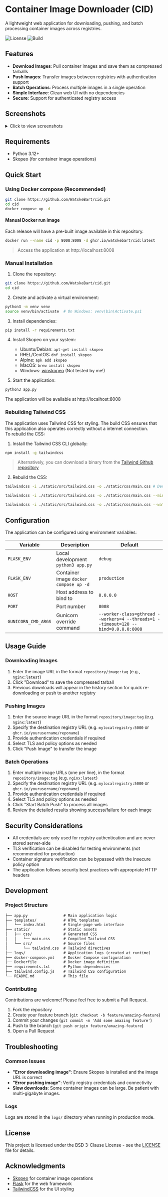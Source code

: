 # Container Image Downloader (CID)

A lightweight web application for downloading, pushing, and batch processing container images across registries.

![License](https://img.shields.io/badge/license-BSD--3--Clause-blue)
![Build](https://github.com/WatskeBart/cid/actions/workflows/main.yml/badge.svg)

## Features

- **Download Images**: Pull container images and save them as compressed tarballs
- **Push Images**: Transfer images between registries with authentication support  
- **Batch Operations**: Process multiple images in a single operation
- **Simple Interface**: Clean web UI with no dependencies
- **Secure**: Support for authenticated registry access

## Screenshots

<details>
<summary>Click to view screenshots</summary>

![Light Mode](screenshots/cid_light.png)
![Dark Mode](screenshots/cid_dark.png)
![Download History](screenshots/cid_download_history.png)
![Push Images](screenshots/cid_image_push.png)
![Batch Operations](screenshots/cid_batch_push.png)

</details>

## Requirements

- Python 3.12+
- Skopeo (for container image operations)

## Quick Start

### Using Docker compose (Recommended)

```bash
git clone https://github.com/WatskeBart/cid.git
cd cid
docker compose up -d
```

#### Manual Docker run image

Each release will have a pre-built image available in this repository.

```bash
docker run --name cid -p 8008:8008 -d ghcr.io/watskebart/cid:latest
```

>Access the application at http://localhost:8008

### Manual Installation

1. Clone the repository:

```bash
git clone https://github.com/WatskeBart/cid.git
cd cid
```

2. Create and activate a virtual environment:

```bash
python3 -m venv venv
source venv/bin/activate  # On Windows: venv\bin\Activate.ps1
```

3. Install dependencies:

```bash
pip install -r requirements.txt
```

4. Install Skopeo on your system:

   - Ubuntu/Debian: `apt-get install skopeo`
   - RHEL/CentOS: `dnf install skopeo`
   - Alpine: `apk add skopeo`
   - MacOS: `brew install skopeo`
   - Windows: [winskopeo](https://github.com/passcod/winskopeo) (Not tested by me!)

5. Start the application:

```bash
python3 app.py
```

The application will be available at http://localhost:8008

### Rebuilding Tailwind CSS

The application uses Tailwind CSS for styling. The build CSS ensures that this application also operates correctly without a internet connection.\
To rebuild the CSS:

1. Install the Tailwind CSS CLI globally:

```bash
npm install -g tailwindcss
```

>Alternatively, you can download a binary from the [Tailwind Github repository](https://github.com/tailwindlabs/tailwindcss/releases)

2. Rebuild the CSS:

```bash
tailwindcss -i ./static/src/tailwind.css -o ./static/css/main.css # Development builds

tailwindcss -i ./static/src/tailwind.css -o ./static/css/main.css --minify # Production builds

tailwindcss -i ./static/src/tailwind.css -o ./static/css/main.css --watch # Development build with auto-reload on changes
```

## Configuration

The application can be configured using environment variables:

| Variable | Description | Default |
|----------|-------------|---------|
| `FLASK_ENV` | Local development `python3 app.py` | `debug` |
| `FLASK_ENV` | Container image `docker compose up -d` | `production` |
| `HOST` | Host address to bind to | `0.0.0.0` |
| `PORT` | Port number | `8008` |
| `GUNICORN_CMD_ARGS` | Gunicorn override command | `--worker-class=gthread --workers=4 --threads=1 --timeout=120 --bind=0.0.0.0:8008` |

## Usage Guide

### Downloading Images

1. Enter the image URL in the format `repository/image:tag` (e.g., `nginx:latest`)
2. Click "Download" to save the compressed tarball
3. Previous downloads will appear in the history section for quick re-downloading or push to another registry

### Pushing Images

1. Enter the source image URL in the format `repository/image:tag` (e.g. `nginx:latest`)
2. Specify the destination registry URL (e.g. `mylocalregistry:5000` or `ghcr.io/yourusername/reponame`)
3. Provide authentication credentials if required
4. Select TLS and policy options as needed
5. Click "Push Image" to transfer the image

### Batch Operations

1. Enter multiple image URLs (one per line), in the format `repository/image:tag` (e.g. `nginx:latest`)
2. Specify the destination registry URL (e.g. `mylocalregistry:5000` or `ghcr.io/yourusername/reponame`)
3. Provide authentication credentials if required
4. Select TLS and policy options as needed
5. Click "Start Batch Push" to process all images
6. Review the detailed results showing success/failure for each image

## Security Considerations

- All credentials are only used for registry authentication and are never stored server-side
- TLS verification can be disabled for testing environments (not recommended for production)
- Container signature verification can be bypassed with the insecure policy option
- The application follows security best practices with appropriate HTTP headers

## Development

### Project Structure

```markdown
├── app.py                # Main application logic
├── templates/            # HTML templates
│   └── index.html        # Single-page web interface
├── static/               # Static assets
│   ├── css/              # Generated CSS
│   │   └── main.css      # Compiled Tailwind CSS
│   └── src/              # Source files
│       └── tailwind.css  # Tailwind directives
├── logs/                 # Application logs (created at runtime)
├── docker-compose.yml    # Docker Compose configuration
├── Dockerfile            # Docker image definition
├── requirements.txt      # Python dependencies
├── tailwind.config.js    # Tailwind CSS configuration
└── README.md             # This file
```

### Contributing

Contributions are welcome! Please feel free to submit a Pull Request.

1. Fork the repository
2. Create your feature branch (`git checkout -b feature/amazing-feature`)
3. Commit your changes (`git commit -m 'Add some amazing feature'`)
4. Push to the branch (`git push origin feature/amazing-feature`)
5. Open a Pull Request

## Troubleshooting

### Common Issues

- **"Error downloading image"**: Ensure Skopeo is installed and the image URL is correct
- **"Error pushing image"**: Verify registry credentials and connectivity
- **Slow downloads**: Some container images can be large. Be patient with multi-gigabyte images.

### Logs

Logs are stored in the `logs/` directory when running in production mode.

## License

This project is licensed under the BSD 3-Clause License - see the [LICENSE](LICENSE) file for details.

## Acknowledgments

- [Skopeo](https://github.com/containers/skopeo) for container image operations
- [Flask](https://flask.palletsprojects.com/) for the web framework
- [TailwindCSS](https://tailwindcss.com/) for the UI styling